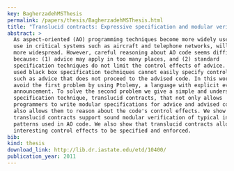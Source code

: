 ```yaml
---
key: BagherzadehMSThesis
permalink: /papers/thesis/BagherzadehMSThesis.html
title: "Translucid contracts: Expressive specification and modular verification of aspect oriented interfaces"
abstract: >
  As aspect-oriented (AO) programming techniques become more widely used, their
  use in critical systems such as aircraft and telephone networks, will become
  more widespread. However, careful reasoning about AO code seems difficult
  because: (1) advice may apply in too many places, and (2) standard
  specification techniques do not limit the control effects of advice. Commonly
  used black box specification techniques cannot easily specify control effects,
  such as advice that does not proceed to the advised code. In this work we
  avoid the first problem by using Ptolemy, a language with explicit event
  announcement. To solve the second problem we give a simple and understandable
  specification technique, translucid contracts, that not only allows
  programmers to write modular specifications for advice and advised code, but
  also allows them to reason about the code's control effects. We show that
  translucid contracts support sound modular verification of typical interaction
  patterns used in AO code. We also show that translucid contracts allow
  interesting control effects to be specified and enforced.
bib:
kind: thesis
download_link: http://lib.dr.iastate.edu/etd/10400/
publication_year: 2011
---
```

